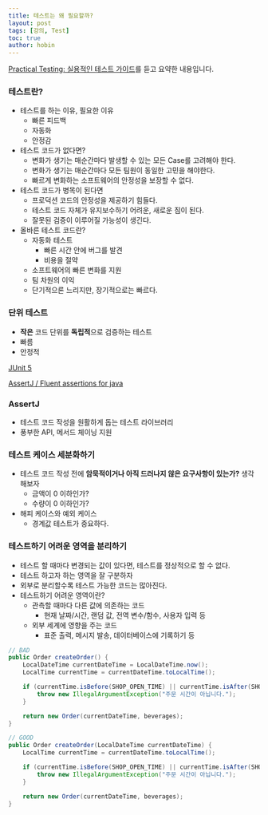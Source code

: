 ```yaml
---
title: 테스트는 왜 필요할까?
layout: post
tags: [강의, Test]
toc: true
author: hobin
---
```


[Practical Testing: 실용적인 테스트 가이드](https://inf.run/YLRXA)를 듣고 요약한 내용입니다.

### 테스트란?

- 테스트를 하는 이유, 필요한 이유
    - 빠른 피드백
    - 자동화
    - 안정감
- 테스트 코드가 없다면?
    - 변화가 생기는 매순간마다 발생할 수 있는 모든 Case를 고려해야 한다.
    - 변화가 생기는 매순간마다 모든 팀원이 동일한 고민을 해야한다.
    - 빠르게 변화하는 소프트웨어의 안정성을 보장할 수 없다.
- 테스트 코드가 병목이 된다면
    - 프로덕션 코드의 안정성을 제공하기 힘들다.
    - 테스트 코드 자체가 유지보수하기 어려운, 새로운 짐이 된다.
    - 잘못된 검증이 이루어질 가능성이 생긴다.
- 올바른 테스트 코드란?
    - 자동화 테스트
        - 빠른 시간 안에 버그를 발견
        - 비용을 절약
    - 소프트웨어의 빠른 변화를 지원
    - 팀 차원의 이익
    - 단기적으론 느리지만, 장기적으로는 빠르다.

### 단위 테스트

- **작은** 코드 단위를 **독립적**으로 검증하는 테스트
- 빠름
- 안정적

[JUnit 5](https://junit.org/junit5/)

[AssertJ / Fluent assertions for java](https://joel-costigliola.github.io/assertj/index.html)

### AssertJ

- 테스트 코드 작성을 원활하게 돕는 테스트 라이브러리
- 풍부한 API, 메서드 체이닝 지원

### 테스트 케이스 세분화하기

- 테스트 코드 작성 전에 **암묵적이거나 아직 드러나지 않은 요구사항이 있는가?** 생각해보자
    - 금액이 0 이하인가?
    - 수량이 0 이하인가?
- 해피 케이스와 예외 케이스
    - 경계값 테스트가 중요하다.

### 테스트하기 어려운 영역을 분리하기

- 테스트 할 때마다 변경되는 값이 있다면, 테스트를 정상적으로 할 수 없다.
- 테스트 하고자 하는 영역을 잘 구분하자
- 외부로 분리할수록 테스트 가능한 코드는 많아진다.
- 테스트하기 어려운 영역이란?
    - 관측할 때마다 다른 값에 의존하는 코드
        - 현재 날짜/시간, 랜덤 값, 전역 변수/함수, 사용자 입력 등
    - 외부 세계에 영향을 주는 코드
        - 표준 출력, 메시지 발송, 데이터베이스에 기록하기 등

```java
// BAD
public Order createOrder() {
    LocalDateTime currentDateTime = LocalDateTime.now();
    LocalTime currentTime = currentDateTime.toLocalTime();

    if (currentTime.isBefore(SHOP_OPEN_TIME) || currentTime.isAfter(SHOP_CLOSE_TIME)) {
        throw new IllegalArgumentException("주문 시간이 아닙니다.");
    }

    return new Order(currentDateTime, beverages);
}

// GOOD
public Order createOrder(LocalDateTime currentDateTime) {
    LocalTime currentTime = currentDateTime.toLocalTime();

    if (currentTime.isBefore(SHOP_OPEN_TIME) || currentTime.isAfter(SHOP_CLOSE_TIME)) {
        throw new IllegalArgumentException("주문 시간이 아닙니다.");
    }

    return new Order(currentDateTime, beverages);
}
```